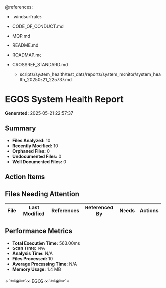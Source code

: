 @references:
- .windsurfrules
- CODE_OF_CONDUCT.md
- MQP.md
- README.md
- ROADMAP.md
- CROSSREF_STANDARD.md

  - scripts/system_health/test_data/reports/system_monitor/system_health_20250521_225737.md

# EGOS System Health Report

**Generated:** 2025-05-21 22:57:37

## Summary

- **Files Analyzed:** 10
- **Recently Modified:** 10
- **Orphaned Files:** 0
- **Undocumented Files:** 0
- **Well Documented Files:** 0

## Action Items


## Files Needing Attention

| File | Last Modified | References | Referenced By | Needs | Actions |
|------|---------------|------------|---------------|-------|--------|

## Performance Metrics

- **Total Execution Time:** 563.00ms
- **Scan Time:** N/A
- **Analysis Time:** N/A
- **Files Processed:** 10
- **Average Processing Time:** N/A
- **Memory Usage:** 1.4 MB

✧༺❀༻∞ EGOS ∞༺❀༻✧